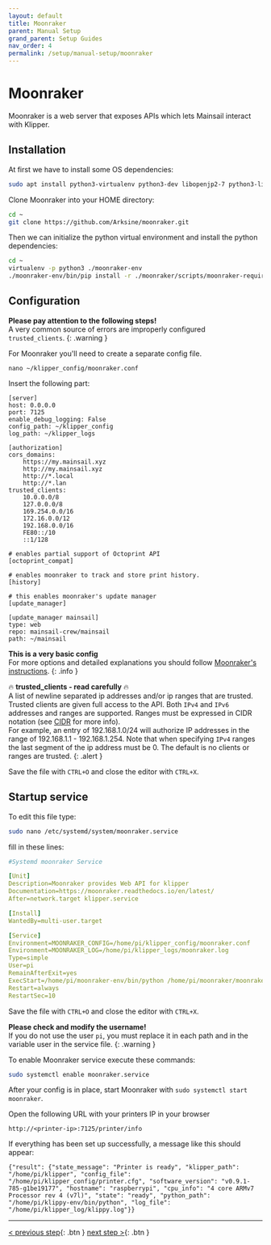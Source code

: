 ```yaml
---
layout: default
title: Moonraker
parent: Manual Setup
grand_parent: Setup Guides
nav_order: 4
permalink: /setup/manual-setup/moonraker
---
```

# Moonraker
Moonraker is a web server that exposes APIs which lets Mainsail interact with Klipper.

## Installation
At first we have to install some OS dependencies:
```bash
sudo apt install python3-virtualenv python3-dev libopenjp2-7 python3-libgpiod curl libcurl4-openssl-dev libssl-dev liblmdb-dev libsodium-dev zlib1g-dev libjpeg-dev
```

Clone Moonraker into your HOME directory:
```bash
cd ~
git clone https://github.com/Arksine/moonraker.git
```

Then we can initialize the python virtual environment and install the python dependencies:
```bash
cd ~
virtualenv -p python3 ./moonraker-env
./moonraker-env/bin/pip install -r ./moonraker/scripts/moonraker-requirements.txt
```

## Configuration
**Please pay attention to the following steps!**  
A very common source of errors are improperly configured `trusted_clients`.
{: .warning }

For Moonraker you'll need to create a separate config file.

`nano ~/klipper_config/moonraker.conf`

Insert the following part:
```
[server]
host: 0.0.0.0
port: 7125
enable_debug_logging: False
config_path: ~/klipper_config
log_path: ~/klipper_logs

[authorization]
cors_domains:
    https://my.mainsail.xyz
    http://my.mainsail.xyz
    http://*.local
    http://*.lan
trusted_clients:
    10.0.0.0/8
    127.0.0.0/8
    169.254.0.0/16
    172.16.0.0/12
    192.168.0.0/16
    FE80::/10
    ::1/128

# enables partial support of Octoprint API
[octoprint_compat]

# enables moonraker to track and store print history.
[history]

# this enables moonraker's update manager
[update_manager]

[update_manager mainsail]
type: web
repo: mainsail-crew/mainsail
path: ~/mainsail
```

**This is a very basic config**  
For more options and detailed explanations you should follow [Moonraker's instructions](https://github.com/Arksine/moonraker/blob/master/docs/installation.md).
{: .info }

🔥 **trusted_clients - read carefully** 🔥  
A list of newline separated ip addresses and/or ip ranges that are
trusted. Trusted clients are given full access to the API. Both `IPv4`
and `IPv6` addresses and ranges are supported. Ranges must be expressed
in CIDR notation (see [CIDR](http://ip.sb/cidr) for more info).  
For example, an entry of 192.168.1.0/24 will authorize IP addresses in the range of 192.168.1.1 -
192.168.1.254. Note that when specifying `IPv4` ranges the last segment
of the ip address must be 0. The default is no clients or ranges are
trusted.
{: .alert }

Save the file with `CTRL+O` and close the editor with `CTRL+X`.

## Startup service
To edit this file type:
```bash
sudo nano /etc/systemd/system/moonraker.service
```

fill in these lines:
```yaml
#Systemd moonraker Service

[Unit]
Description=Moonraker provides Web API for klipper
Documentation=https://moonraker.readthedocs.io/en/latest/
After=network.target klipper.service

[Install]
WantedBy=multi-user.target

[Service]
Environment=MOONRAKER_CONFIG=/home/pi/klipper_config/moonraker.conf
Environment=MOONRAKER_LOG=/home/pi/klipper_logs/moonraker.log
Type=simple
User=pi
RemainAfterExit=yes
ExecStart=/home/pi/moonraker-env/bin/python /home/pi/moonraker/moonraker/moonraker.py -c ${MOONRAKER_CONFIG} -l ${MOONRAKER_LOG}
Restart=always
RestartSec=10
```
Save the file with `CTRL+O` and close the editor with `CTRL+X`.

**Please check and modify the username!**  
If you do not use the user `pi`, you must replace it in each path and in the variable user in the service file.
{: .warning }

To enable Moonraker service execute these commands:
```bash
sudo systemctl enable moonraker.service
```

After your config is in place, start Moonraker with `sudo systemctl start moonraker`.

Open the following URL with your printers IP in your browser
```
http://<printer-ip>:7125/printer/info
```

If everything has been set up successfully, a message like this should appear:
```
{"result": {"state_message": "Printer is ready", "klipper_path": "/home/pi/klipper", "config_file": "/home/pi/klipper_config/printer.cfg", "software_version": "v0.9.1-785-g1be19177", "hostname": "raspberrypi", "cpu_info": "4 core ARMv7 Processor rev 4 (v7l)", "state": "ready", "python_path": "/home/pi/klippy-env/bin/python", "log_file": "/home/pi/klipper_log/klippy.log"}}
```

---
[< previous step](klipper.md){: .btn }  [next step >](mainsail.md){: .btn }
